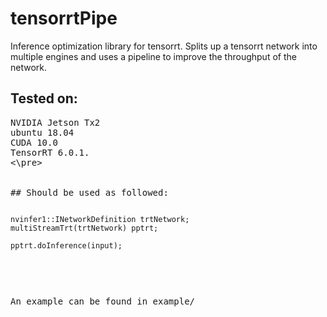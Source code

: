 # tensorrtPipe
Inference optimization library for tensorrt. Splits up a tensorrt network into multiple engines and uses a pipeline to improve the throughput of the network.
## Tested on:
<pre>
NVIDIA Jetson Tx2
ubuntu 18.04
CUDA 10.0
TensorRT 6.0.1.
<\pre>


## Should be used as followed:
<pre><code>
nvinfer1::INetworkDefinition trtNetwork;
multiStreamTrt(trtNetwork) pptrt;

pptrt.doInference(input);

</code></pre>

An example can be found in example/
